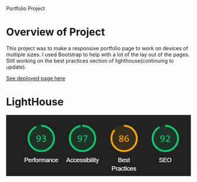 Portfolio Project

# Overview of Project

This project was to make a responsive portfolio page to work on devices of multiple sizes. I used Bootstrap to help with a lot of the lay out of the pages. Still working on the best practices section of lighthouse(continuing to update).

<a href="https://chadcourtney9.github.io/Responsive-Portfolio/index.html" target="_blank">See deployed page here </a>

# LightHouse

![img of lighthouse performance](https://github.com/chadcourtney9/Responsive-Portfolio/blob/main/assets/images/lighthouse.PNG)
